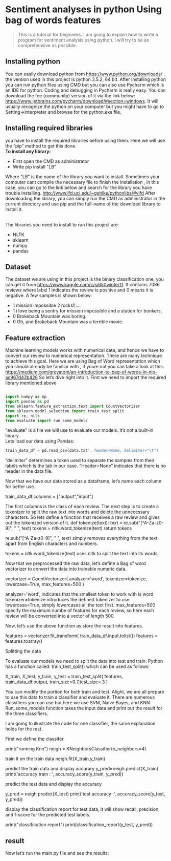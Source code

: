 # Sentiment analyses in python Using bag of words features

> This is a tutorial for beginners.
I am going to explain how to write a program for sentiment analysis
using python. I will try to be as comprehensive  as possible. 


## Installing python
You can easily download python from https://www.python.org/downloads/ , the version used in this project is python 3.5.2, 64 bit.
After installing python you can run python files using CMD but you can also use Pycharm which is an IDE for python. Coding and debugging in Pycharm is really easy. You can download the fee (community) version of it via the link below:
https://www.jetbrains.com/pycharm/download/#section=windows. 
It will usually recognize the python on your computer but you might have to go to Setting->interpreter and browse for the python.exe file.
## Installing required libraries
you have to install the required libraries before using them. Here we will use the “pip” method to get this done.<br />
**To install any library:**
- First open the CMD as administrator 
- Write pip install "LB" <br />

Where “LB” is the name of the library you want to install.
Sometimes your computer cant compile the necessary file to finish the installation , in this case, you can go to the link below and search for the library you have trouble installing. http://www.lfd.uci.edu/~gohlke/pythonlibs/#vlfd 
After downloading the library, you can simply run the CMD as administrator in the current directory and use pip and the full-name of the download library to install it.<br /><br />

The libraries you need to install to run this project are:
- NLTK
- sklearn
- numpy
- pandas

## Dataset 
The dataset we are using in this project is the binary classification one, you can get it from https://www.kaggle.com/c/si650winter11.  It contains 7086 reviews where label 1 indicates the review is positive and 0 means it is negative. A few samples is shown below:
- 1	mission impossible 2 rocks!!....
- 1	i love being a sentry for mission impossible and a station for bonkers.
- 0	Brokeback Mountain was boring.
- 0	Oh, and Brokeback Mountain was a terrible movie.


## Feature extraction
Machine learning models works with numerical data, and hence we have to convert our review to numerical representation. There are many technique to achieve this goal.  Here we are using Bag of Word representation which you should already be familiar with , if youre not you can take a look at this: https://medium.com/greyatom/an-introduction-to-bag-of-words-in-nlp-ac967d43b428
So let’s dive right into it.
First we need to import the required library mentioned above <br />

``` python

import numpy as np
import pandas as pd
from sklearn.feature_extraction.text import CountVectorizer
from sklearn.model_selection import train_test_split
import re, nltk
from evaluate import run_some_models

```

"evaluate" is a file we will use to evaluate our models. It’s not a built-in library.<br/>
Lets load our data using Pandas:<br/>

```python
train_data_df = pd.read_csv(data.txt', header=None, delimiter="\t")

```

“delimiter” determines  a token used to separate the samples from their labels which is the tab in our case.
“Header=None” indicates that there is no header in the data file.

Now that we have our data stored as a dataframe, let’s name each column for better use.

train_data_df.columns = ["output","input"]

The first columns is the class of each review. 
The next step is to create a tokenizer to split the raw text into words and delete the unnecessary characters. So lets define a function that receives a raw review and gives out the tokenized version of it. 
def tokenize(text):
    text = re.sub("[^A-Za-z0-9]", " ", text)
    tokens = nltk.word_tokenize(text)
    return tokens

re.sub("[^A-Za-z0-9]", " ", text) simply removes everything from the text apart from English characters and numbers.

tokens = nltk.word_tokenize(text) uses nltk to split the text into its words.

Now that we preprocessed the raw data, let’s define a Bag of word vectorizer to convert the data into trainable numeric data. 

vectorizer = CountVectorizer(
    analyzer='word',
    tokenizer=tokenize,
    lowercase=True,
    max_features=500
)

analyzer='word', indicates that the smallest token to work with is word
tokenizer=tokenize introduces the defined tokenizer to use.
lowercase=True, simply lowercases all the text first.
max_features=500 specify the maximum numbe of features for each review, so here each review will be converted into a vector of length 500.

Now, let’s use the above function as store the result into features.

features = vectorizer.fit_transform(
    train_data_df.input.tolist())
features = features.toarray()

Splitting the data

To evaluate our models we need to split the data into test and train. Python has a function called: train_test_split() which can be used as follows:


X_train, X_test, y_train, y_test = train_test_split(
    features,
    train_data_df.output,
    train_size=0.7,test_size=.3
)

You can modify the portion for both train and test.
Alight, we are all prepare to use this data to train a classifier and evaluate it. There are numerous classifiers you can use but here we use SVM, Naive Bayes, and KNN. Run_some_models function takes the input data and print out the result for the three classifiers. 

I am going to illustrate the code for one classifier, the same explanation holds for the rest.

First we define the classifer

print("running Knn")
neigh = KNeighborsClassifier(n_neighbors=4)

train it on the train data
neigh.fit(X_train,y_train)

predict the train data and display accurary
y_pred=neigh.predict(X_train)
print('accuracy train : ', accuracy_score(y_train, y_pred))

predict the test data and display the accuracy

y_pred = neigh.predict(X_test)
print('test accuracy :', accuracy_score(y_test, y_pred))

display the classification report for test data, it will show recall, precision, and f-score for the predicted test labels.

print("classification report")
print(classification_report(y_test, y_pred))


## result 


Now let’s run the main.py file and see the results:


